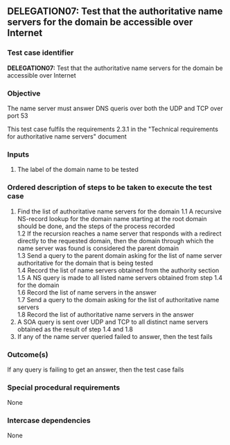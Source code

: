 ## DELEGATION07: Test that the authoritative name servers for the domain be accessible over Internet

### Test case identifier

**DELEGATION07:** Test that the authoritative name servers for the domain be accessible over Internet

### Objective

The name server must answer DNS queris over both the UDP and TCP over port 53

This test case fulfils the requirements 2.3.1 in the "Technical requirements for authoritative name servers" document 

### Inputs

1. The label of the domain name to be tested

### Ordered description of steps to be taken to execute the test case

1. Find the list of authoritative name servers for the domain
1.1 A recursive NS-record lookup for the domain name starting at the root domain should be done, and the steps of the process recorded <br/>
1.2 If the recursion reaches a name server that responds with a redirect directly to the requested domain, then the domain through which the name server was found is considered the parent domain <br/>
1.3 Send a query to the parent domain asking for the list of name server authoritative for the domain that is being tested <br/>
1.4 Record the list of name servers obtained from the authority section <br/>1.5 A NS query is made to all listed name servers obtained from step 1.4 for the domain <br/>
1.6 Record the list of name servers in the answer <br/>
1.7  Send a query to the domain asking for the list of authoritative name servers <br/>
1.8 Record the list of authoritative name servers in the answer <br/>
2. A SOA query is sent over UDP and TCP to all distinct name servers obtained as the result of step 1.4 and 1.8 
3. If any of the name server queried failed to answer, then the test fails

### Outcome(s)

If any query is failing to get an answer, then the test case fails

### Special procedural requirements

None

### Intercase dependencies

None
